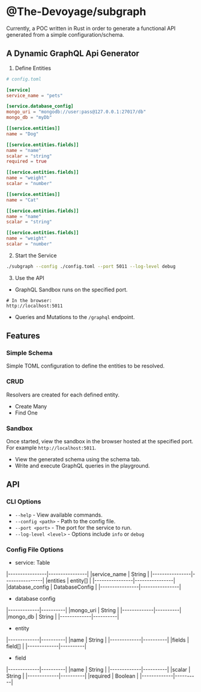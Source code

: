 # @The-Devoyage/subgraph

Currently, a POC written in Rust in order to generate a functional API generated from a simple configuration/schema.

## A Dynamic GraphQL Api Generator

1. Define Entities

```toml
# config.toml

[service]
service_name = "pets"

[service.database_config]
mongo_uri = "mongodb://user:pass@127.0.0.1:27017/db"
mongo_db = "myDb"

[[service.entities]]
name = "Dog"

[[service.entities.fields]]
name = "name"
scalar = "string"
required = true

[[service.entities.fields]]
name = "weight"
scalar = "number"

[[service.entities]]
name = "Cat"

[[service.entities.fields]]
name = "name"
scalar = "string"

[[service.entities.fields]]
name = "weight"
scalar = "number"
```

2. Start the Service

```bash
./subgraph --config ./config.toml --port 5011 --log-level debug
```

3. Use the API

- GraphQL Sandbox runs on the specified port.

```
# In the browser:
http://localhost:5011
```

- Queries and Mutations to the `/graphql` endpoint.

## Features

### Simple Schema

Simple TOML configuration to define the entities to be resolved. 

### CRUD

Resolvers are created for each defined entity.

- Create Many
- Find One

### Sandbox

Once started, view the sandbox in the browser hosted at the specified port. For example `http://localhost:5011`.

- View the generated schema using the schema tab.
- Write and execute GraphQL queries in the playground.

## API

### CLI Options

- `--help` - View available commands.
- `--config <path>` - Path to the config file. 
- `--port <port>` -  The port for the service to run.
- `--log-level <level>` - Options include `info` or `debug`

### Config File Options

- service: Table

|----------------|----------------|
|service_name    | String         |
|----------------|----------------|
|entities        | entity[]       |
|----------------|----------------|
|database_config | DatabaseConfig |
|----------------|----------------|

- database config

|-------------|----------|
|mongo_uri    | String   |
|-------------|----------|
|mongo_db     | String   |
|-------------|----------|



- entity

|-------------|----------|
|name         | String   |
|-------------|----------|
|fields       | field[]  |
|-------------|----------|


- field

|-------------|----------|
|name         | String   |
|-------------|----------|
|scalar       | String   |
|-------------|----------|
|required     | Boolean  |
|-------------|----------|

